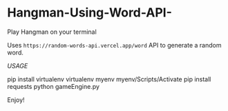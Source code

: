 # Hangman-Using-Word-API-


Play Hangman on your terminal

Uses `https://random-words-api.vercel.app/word` API to generate a random word.


*USAGE*

pip install virtualenv
virtualenv myenv
myenv/Scripts/Activate
pip install requests
python gameEngine.py

Enjoy!
